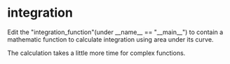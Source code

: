 # integration

Edit the "integration_function"(under \_\_name\_\_ == "\_\_main\_\_") to contain a mathematic function to calculate integration using area under its curve.

The calculation takes a little more time for complex functions.